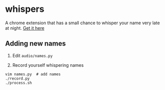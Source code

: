 # whispers

A chrome extension that has a small chance to whisper your name very late at night.  [Get it here](https://chrome.google.com/webstore/detail/whispers/cnbiogmmebcodnfckkiipfjmdheklmkk)

## Adding new names

1. Edit `audio/names.py`

1. Record yourself whispering names
```
vim names.py  # add names
./record.py
./process.sh
```
